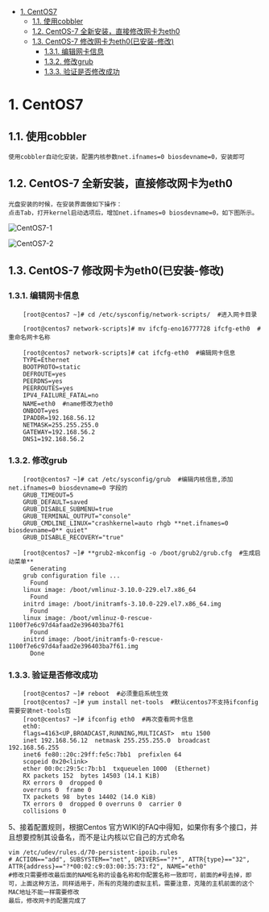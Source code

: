 <!-- TOC -->

- [1. CentOS7](#1-centos7)
    - [1.1. 使用cobbler](#11-使用cobbler)
    - [1.2. CentOS-7 全新安装，直接修改网卡为eth0](#12-centos-7-全新安装直接修改网卡为eth0)
    - [1.3. CentOS-7 修改网卡为eth0(已安装-修改)](#13-centos-7-修改网卡为eth0已安装-修改)
        - [1.3.1. 编辑网卡信息](#131-编辑网卡信息)
        - [1.3.2. 修改grub](#132-修改grub)
        - [1.3.3. 验证是否修改成功](#133-验证是否修改成功)

<!-- /TOC -->

# 1. CentOS7

## 1.1. 使用cobbler

    使用cobbler自动化安装，配置内核参数net.ifnames=0 biosdevname=0，安装即可

## 1.2. CentOS-7 全新安装，直接修改网卡为eth0

    光盘安装的时候，在安装界面做如下操作：
    点击Tab，打开kernel启动选项后，增加net.ifnames=0 biosdevname=0，如下图所示。

![CentOS7-1](http://i.imgur.com/JONm3jy.png)

![CentOS7-2](http://i.imgur.com/64i8Dg5.png)

## 1.3. CentOS-7 修改网卡为eth0(已安装-修改)

### 1.3.1. 编辑网卡信息

```shell
    [root@centos7 ~]# cd /etc/sysconfig/network-scripts/  #进入网卡目录

    [root@centos7 network-scripts]# mv ifcfg-eno16777728 ifcfg-eth0  #重命名网卡名称

    [root@centos7 network-scripts]# cat ifcfg-eth0  #编辑网卡信息
    TYPE=Ethernet
    BOOTPROTO=static
    DEFROUTE=yes
    PEERDNS=yes
    PEERROUTES=yes
    IPV4_FAILURE_FATAL=no
    NAME=eth0  #name修改为eth0
    ONBOOT=yes
    IPADDR=192.168.56.12
    NETMASK=255.255.255.0
    GATEWAY=192.168.56.2
    DNS1=192.168.56.2
```

### 1.3.2. 修改grub

```shell
    [root@centos7 ~]# cat /etc/sysconfig/grub  #编辑内核信息,添加 net.ifnames=0 biosdevname=0 字段的
    GRUB_TIMEOUT=5
    GRUB_DEFAULT=saved
    GRUB_DISABLE_SUBMENU=true
    GRUB_TERMINAL_OUTPUT="console"
    GRUB_CMDLINE_LINUX="crashkernel=auto rhgb **net.ifnames=0 biosdevname=0** quiet"
    GRUB_DISABLE_RECOVERY="true"

    [root@centos7 ~]# **grub2-mkconfig -o /boot/grub2/grub.cfg  #生成启动菜单**
      Generating
    grub configuration file ...
      Found
    linux image: /boot/vmlinuz-3.10.0-229.el7.x86_64
      Found
    initrd image: /boot/initramfs-3.10.0-229.el7.x86_64.img
      Found
    linux image: /boot/vmlinuz-0-rescue-1100f7e6c97d4afaad2e396403ba7f61
      Found
    initrd image: /boot/initramfs-0-rescue-1100f7e6c97d4afaad2e396403ba7f61.img
      Done
```

### 1.3.3. 验证是否修改成功

```shell
    [root@centos7 ~]# reboot  #必须重启系统生效
    [root@centos7 ~]# yum install net-tools  #默认centos7不支持ifconfig 需要安装net-tools包
    [root@centos7 ~]# ifconfig eth0  #再次查看网卡信息
    eth0:
    flags=4163<UP,BROADCAST,RUNNING,MULTICAST>  mtu 1500
    inet 192.168.56.12  netmask 255.255.255.0  broadcast 192.168.56.255
    inet6 fe80::20c:29ff:fe5c:7bb1  prefixlen 64
    scopeid 0x20<link>
    ether 00:0c:29:5c:7b:b1  txqueuelen 1000  (Ethernet)
    RX packets 152  bytes 14503 (14.1 KiB)
    RX errors 0  dropped 0
    overruns 0  frame 0
    TX packets 98  bytes 14402 (14.0 KiB)
    TX errors 0  dropped 0 overruns 0  carrier 0
    collisions 0
```



5、接着配置规则，根据Centos 官方WIKI的FAQ中得知，如果你有多个接口，并且想要控制其设备名，而不是让内核以它自己的方式命名

```shell
vim /etc/udev/rules.d/70-persistent-ipoib.rules 
# ACTION=="add", SUBSYSTEM=="net", DRIVERS=="?*", ATTR{type}=="32", ATTR{address}=="?*00:02:c9:03:00:35:73:f2", NAME="eth0"
#修改只需要修改最后面的NAME名称的设备名称和你配置名称一致即可，前面的#号去掉，即可，上面这种方法，同样适用于，所有的克隆的虚拟主机，需要注意，克隆的主机前面的这个MAC地址不能一样需要修改
最后，修改网卡的配置完成了
```